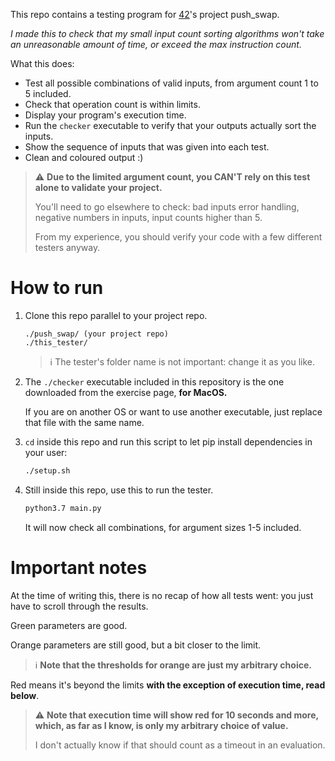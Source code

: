 This repo contains a testing program for [42](https://42.fr/)'s project push_swap.

_I made this to check that my small input count sorting algorithms won't take an unreasonable amount of time,
or exceed the max instruction count._

What this does:
- Test all possible combinations of valid inputs, from argument count 1 to 5 included.
- Check that operation count is within limits.
- Display your program's execution time.
- Run the `checker` executable to verify that your outputs actually sort the inputs.
- Show the sequence of inputs that was given into each test.
- Clean and coloured output :)

> ⚠️ **Due to the limited argument count, you CAN'T rely on this test alone to validate your project.**
> 
> You'll need to go elsewhere to check: bad inputs error handling, negative numbers in inputs, input counts higher than 5.
> 
> From my experience, you should verify your code with a few different testers anyway.

# How to run

1. Clone this repo parallel to your project repo.
    ```
    ./push_swap/ (your project repo)
    ./this_tester/
    ```
    > ℹ️ The tester's folder name is not important: change it as you like.

2. The `./checker` executable included in this repository is the one downloaded from the exercise page, **for MacOS.**

   If you are on another OS or want to use another executable, just replace that file with the same name.

3. `cd` inside this repo and run this script to let pip install dependencies in your user:
    ```bash
   ./setup.sh
    ```

4. Still inside this repo, use this to run the tester.
   ```bash
   python3.7 main.py
   ``` 
   It will now check all combinations, for argument sizes 1-5 included.

# Important notes

At the time of writing this, there is no recap of how all tests went: you just have to scroll through the results.

Green parameters are good.

Orange parameters are still good, but a bit closer to the limit.

> ℹ️ **Note that the thresholds for orange are just my arbitrary choice.**

Red means it's beyond the limits **with the exception of execution time, read below**.

> ⚠️ **Note that execution time will show red for 10 seconds and more, which, as far as I know, is only my arbitrary choice of value.**
> 
> I don't actually know if that should count as a timeout in an evaluation.
